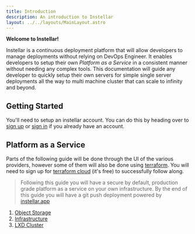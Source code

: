 ```yaml
---
title: Introduction
description: An introduction to Instellar
layout: ../../layouts/MainLayout.astro
---
```


**Welcome to Instellar!**

Instellar is a continuous deployment platform that will allow developers to manage deployments without relying on DevOps Engineer. It enables developers to setup their own *Platform as a Service* in a consistent manner without needing any complex tools. This documentation will guide any developer to quickly setup their own servers for simple single server deployments all the way to multi machine cluster that can scale to infinity and beyond.

## Getting Started

You'll need to setup an instellar account. You can do this by heading over to [sign up](https://web.instellar.app/auth/registrations/new) or [sign in](https://web.instellar.app/auth/sessions/new) if you already have an account.

## Platform as a Service

Parts of the following guide will be done through the UI of the various providers, however some of them will also be done using [terraform](https://terraform.io). You will need to sign up for [terraform cloud](https://cloud.hashicorp.com/products/terraform) (it's free) to successfully follow along.

> Following this guide you will have a secure by default, production grade platform as a service on your own infrastructure. By the end of this guide you will have a git push deployment powered by [instellar.app](https://instellar.app)

1. [Object Storage](/en/object-storage)
2. [Infrastructure](/en/infrastructure)
3. [LXD Cluster](/en/lxd-cluster)


